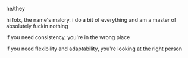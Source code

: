 he/they

hi folx, the name's malory.
i do a bit of everything and am a master of absolutely fuckin nothing


if you need consistency, you're in the wrong place

if you need flexibility and adaptability, you're looking at the right person
